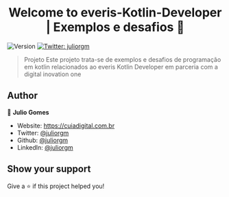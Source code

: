 <h1 align="center">Welcome to everis-Kotlin-Developer | Exemplos e desafios 👋</h1>
<p>
  <img alt="Version" src="https://img.shields.io/badge/version-0.1-blue.svg?cacheSeconds=2592000" />
  <a href="https://twitter.com/juliorgm" target="_blank">
    <img alt="Twitter: juliorgm" src="https://img.shields.io/twitter/follow/juliorgm.svg?style=social" />
  </a>
</p>

> Projeto Este projeto trata-se de exemplos e desafios de programação em kotlin relacionados ao everis Kotlin Developer em parceria com a digital inovation one 

## Author

👤 **Julio Gomes**

* Website: https://cuiadigital.com.br
* Twitter: [@juliorgm](https://twitter.com/juliorgm)
* Github: [@juliorgm](https://github.com/juliorgm)
* LinkedIn: [@juliorgm](https://linkedin.com/in/juliorgm)

## Show your support

Give a ⭐️ if this project helped you!

